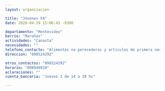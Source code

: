 ```yaml
---
layout: organizacion

title: "Jóvenes FA"
date: 2020-04-29 15:06:43 -0300

departamento: "Montevideo"
barrio: "Maroñas"
actividades: "Canasta"
necesidades: ""
telefono_contacto: "Alimentos no perecederos y artículos de primera necesidad"
direccion: "098524292"

otros_contactos: "098524292"
horario: "098948820"
aclaraciones: ""
cuenta_bancaria: "Jueves 2 de 14 a 18 hs"

---
```

